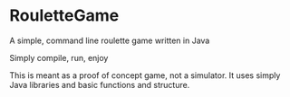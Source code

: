 # RouletteGame
A simple, command line roulette game written in Java

Simply compile, run, enjoy

This is meant as a proof of concept game, not a simulator. It uses simply Java libraries and basic functions and structure.
